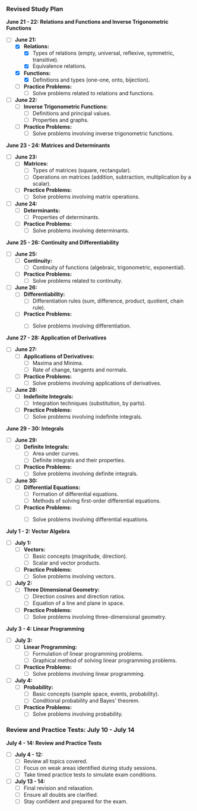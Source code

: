 ### Revised Study Plan

**June 21 - 22: Relations and Functions and Inverse Trigonometric Functions**
- [ ] **June 21:**
  - [x] **Relations:**
    - [x] Types of relations (empty, universal, reflexive, symmetric, transitive).
    - [x] Equivalence relations.
  - [x] **Functions:**
    - [x] Definitions and types (one-one, onto, bijection).
  - [ ] **Practice Problems:**
    - [ ] Solve problems related to relations and functions.

- [ ] **June 22:**
  - [ ] **Inverse Trigonometric Functions:**
    - [ ] Definitions and principal values.
    - [ ] Properties and graphs.
  - [ ] **Practice Problems:**
    - [ ] Solve problems involving inverse trigonometric functions.

**June 23 - 24: Matrices and Determinants**
- [ ] **June 23:**
  - [ ] **Matrices:**
    - [ ] Types of matrices (square, rectangular).
    - [ ] Operations on matrices (addition, subtraction, multiplication by a scalar).
  - [ ] **Practice Problems:**
    - [ ] Solve problems involving matrix operations.

- [ ] **June 24:**
  - [ ] **Determinants:**
    - [ ] Properties of determinants.
  - [ ] **Practice Problems:**
    - [ ] Solve problems involving determinants.

**June 25 - 26: Continuity and Differentiability**
- [ ] **June 25:**
  - [ ] **Continuity:**
    - [ ] Continuity of functions (algebraic, trigonometric, exponential).
  - [ ] **Practice Problems:**
    - [ ] Solve problems related to continuity.

- [ ] **June 26:**
  - [ ] **Differentiability:**
    - [ ] Differentiation rules (sum, difference, product, quotient, chain rule).
  - [ ] **Practice Problems:**
    - [ ] Solve problems involving differentiation.


**June 27 - 28: Application of Derivatives**
- [ ] **June 27:**
  - [ ] **Applications of Derivatives:**
    - [ ] Maxima and Minima.
    - [ ] Rate of change, tangents and normals.
  - [ ] **Practice Problems:**
    - [ ] Solve problems involving applications of derivatives.

- [ ] **June 28:**
  - [ ] **Indefinite Integrals:**
    - [ ] Integration techniques (substitution, by parts).
  - [ ] **Practice Problems:**
    - [ ] Solve problems involving indefinite integrals.

**June 29 - 30: Integrals**
- [ ] **June 29:**
  - [ ] **Definite Integrals:**
    - [ ] Area under curves.
    - [ ] Definite integrals and their properties.
  - [ ] **Practice Problems:**
    - [ ] Solve problems involving definite integrals.

- [ ] **June 30:**
  - [ ] **Differential Equations:**
    - [ ] Formation of differential equations.
    - [ ] Methods of solving first-order differential equations.
  - [ ] **Practice Problems:**
    - [ ] Solve problems involving differential equations.


**July 1 - 2: Vector Algebra**
- [ ] **July 1:**
  - [ ] **Vectors:**
    - [ ] Basic concepts (magnitude, direction).
    - [ ] Scalar and vector products.
  - [ ] **Practice Problems:**
    - [ ] Solve problems involving vectors.

- [ ] **July 2:**
  - [ ] **Three Dimensional Geometry:**
    - [ ] Direction cosines and direction ratios.
    - [ ] Equation of a line and plane in space.
  - [ ] **Practice Problems:**
    - [ ] Solve problems involving three-dimensional geometry.

**July 3 - 4: Linear Programming**
- [ ] **July 3:**
  - [ ] **Linear Programming:**
    - [ ] Formulation of linear programming problems.
    - [ ] Graphical method of solving linear programming problems.
  - [ ] **Practice Problems:**
    - [ ] Solve problems involving linear programming.

- [ ] **July 4:**
  - [ ] **Probability:**
    - [ ] Basic concepts (sample space, events, probability).
    - [ ] Conditional probability and Bayes' theorem.
  - [ ] **Practice Problems:**
    - [ ] Solve problems involving probability.

### Review and Practice Tests: July 10 - July 14

**July 4 - 14: Review and Practice Tests**
- [ ] **July 4 - 12:**
  - [ ] Review all topics covered.
  - [ ] Focus on weak areas identified during study sessions.
  - [ ] Take timed practice tests to simulate exam conditions.

- [ ] **July 13 - 14:**
  - [ ] Final revision and relaxation.
  - [ ] Ensure all doubts are clarified.
  - [ ] Stay confident and prepared for the exam.
